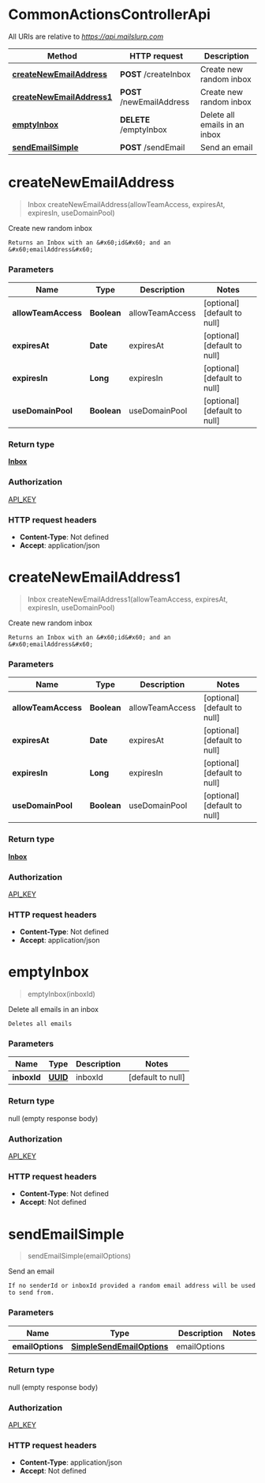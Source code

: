 # CommonActionsControllerApi

All URIs are relative to *https://api.mailslurp.com*

Method | HTTP request | Description
------------- | ------------- | -------------
[**createNewEmailAddress**](CommonActionsControllerApi#createNewEmailAddress) | **POST** /createInbox | Create new random inbox
[**createNewEmailAddress1**](CommonActionsControllerApi#createNewEmailAddress1) | **POST** /newEmailAddress | Create new random inbox
[**emptyInbox**](CommonActionsControllerApi#emptyInbox) | **DELETE** /emptyInbox | Delete all emails in an inbox
[**sendEmailSimple**](CommonActionsControllerApi#sendEmailSimple) | **POST** /sendEmail | Send an email


<a name="createNewEmailAddress"></a>
# **createNewEmailAddress**
> Inbox createNewEmailAddress(allowTeamAccess, expiresAt, expiresIn, useDomainPool)

Create new random inbox

    Returns an Inbox with an &#x60;id&#x60; and an &#x60;emailAddress&#x60;

### Parameters

Name | Type | Description  | Notes
------------- | ------------- | ------------- | -------------
 **allowTeamAccess** | **Boolean**| allowTeamAccess | [optional] [default to null]
 **expiresAt** | **Date**| expiresAt | [optional] [default to null]
 **expiresIn** | **Long**| expiresIn | [optional] [default to null]
 **useDomainPool** | **Boolean**| useDomainPool | [optional] [default to null]

### Return type

[**Inbox**](..//Models/Inbox)

### Authorization

[API_KEY](../README#API_KEY)

### HTTP request headers

- **Content-Type**: Not defined
- **Accept**: application/json

<a name="createNewEmailAddress1"></a>
# **createNewEmailAddress1**
> Inbox createNewEmailAddress1(allowTeamAccess, expiresAt, expiresIn, useDomainPool)

Create new random inbox

    Returns an Inbox with an &#x60;id&#x60; and an &#x60;emailAddress&#x60;

### Parameters

Name | Type | Description  | Notes
------------- | ------------- | ------------- | -------------
 **allowTeamAccess** | **Boolean**| allowTeamAccess | [optional] [default to null]
 **expiresAt** | **Date**| expiresAt | [optional] [default to null]
 **expiresIn** | **Long**| expiresIn | [optional] [default to null]
 **useDomainPool** | **Boolean**| useDomainPool | [optional] [default to null]

### Return type

[**Inbox**](..//Models/Inbox)

### Authorization

[API_KEY](../README#API_KEY)

### HTTP request headers

- **Content-Type**: Not defined
- **Accept**: application/json

<a name="emptyInbox"></a>
# **emptyInbox**
> emptyInbox(inboxId)

Delete all emails in an inbox

    Deletes all emails

### Parameters

Name | Type | Description  | Notes
------------- | ------------- | ------------- | -------------
 **inboxId** | [**UUID**](..//Models/)| inboxId | [default to null]

### Return type

null (empty response body)

### Authorization

[API_KEY](../README#API_KEY)

### HTTP request headers

- **Content-Type**: Not defined
- **Accept**: Not defined

<a name="sendEmailSimple"></a>
# **sendEmailSimple**
> sendEmailSimple(emailOptions)

Send an email

    If no senderId or inboxId provided a random email address will be used to send from.

### Parameters

Name | Type | Description  | Notes
------------- | ------------- | ------------- | -------------
 **emailOptions** | [**SimpleSendEmailOptions**](..//Models/SimpleSendEmailOptions)| emailOptions |

### Return type

null (empty response body)

### Authorization

[API_KEY](../README#API_KEY)

### HTTP request headers

- **Content-Type**: application/json
- **Accept**: Not defined

